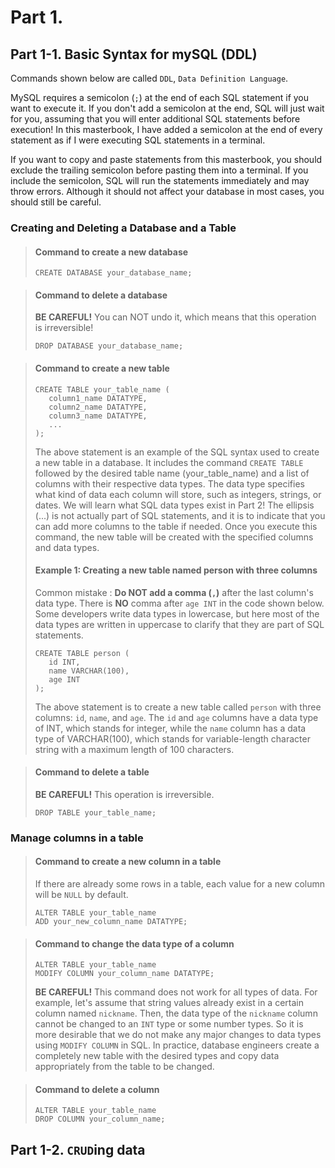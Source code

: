 # Part 1.

## Part 1-1. Basic Syntax for mySQL (DDL)

Commands shown below are called `DDL`, `Data Definition Language`.

MySQL requires a semicolon (`;`) at the end of each SQL statement if you want to execute it. If you don't add a semicolon at the end, SQL will just wait for you, assuming that you will enter additional SQL statements before execution! In this masterbook, I have added a semicolon at the end of every statement as if I were executing SQL statements in a terminal.

If you want to copy and paste statements from this masterbook, you should exclude the trailing semicolon before pasting them into a terminal. If you include the semicolon, SQL will run the statements immediately and may throw errors. Although it should not affect your database in most cases, you should still be careful.

### Creating and Deleting a Database and a Table

> #### Command to create a new database
>
> ```
> CREATE DATABASE your_database_name;
> ```

> #### Command to delete a database
>
> **BE CAREFUL!** You can NOT undo it, which means that this operation is irreversible!
>
> ```
> DROP DATABASE your_database_name;
> ```

> #### Command to create a new table
>
> ```
> CREATE TABLE your_table_name (
>    column1_name DATATYPE,
>    column2_name DATATYPE,
>    column3_name DATATYPE,
>    ...
> );
> ```
>
> The above statement is an example of the SQL syntax used to create a new table in a database. It includes the command `CREATE TABLE` followed by the desired table name (your_table_name) and a list of columns with their respective data types. The data type specifies what kind of data each column will store, such as integers, strings, or dates. We will learn what SQL data types exist in Part 2! The ellipsis (...) is not actually part of SQL statements, and it is to indicate that you can add more columns to the table if needed. Once you execute this command, the new table will be created with the specified columns and data types.
>
> #### Example 1: Creating a new table named person with three columns
>
> Common mistake : **Do NOT add a comma (`,`)** after the last column's data type. There is **NO** comma after `age INT` in the code shown below.
> Some developers write data types in lowercase, but here most of the data types are written in uppercase to clarify that they are part of SQL statements.
>
> ```
> CREATE TABLE person (
>    id INT,
>    name VARCHAR(100),
>    age INT
> );
> ```
>
> The above statement is to create a new table called `person` with three columns: `id`, `name`, and `age`. The `id` and `age` columns have a data type of INT, which stands for integer, while the `name` column has a data type of VARCHAR(100), which stands for variable-length character string with a maximum length of 100 characters.

> #### Command to delete a table
>
> **BE CAREFUL!** This operation is irreversible.
>
> ```
> DROP TABLE your_table_name;
> ```

### Manage columns in a table

> #### Command to create a new column in a table
>
> If there are already some rows in a table, each value for a new column will be `NULL` by default.
>
> ```
> ALTER TABLE your_table_name
> ADD your_new_column_name DATATYPE;
> ```

> #### Command to change the data type of a column
>
> ```
> ALTER TABLE your_table_name
> MODIFY COLUMN your_column_name DATATYPE;
> ```
>
> **BE CAREFUL!** This command does not work for all types of data. For example, let's assume that string values already exist in a certain column named `nickname`. Then, the data type of the `nickname` column cannot be changed to an `INT` type or some number types. So it is more desirable that we do not make any major changes to data types using `MODIFY COLUMN` in SQL. In practice, database engineers create a completely new table with the desired types and copy data appropriately from the table to be changed.

> #### Command to delete a column
>
> ```
> ALTER TABLE your_table_name
> DROP COLUMN your_column_name;
> ```

## Part 1-2. `CRUD`ing data
